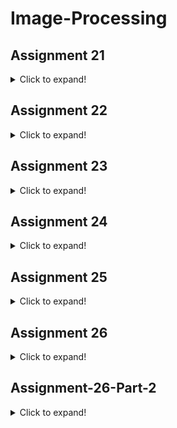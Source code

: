 # Image-Processing
## Assignment 21
<details>
  <summary>Click to expand!</summary>
  
  ### Start of Image Processing with OpenCv
  My first experience with OpenCV\
  For each file information, Open the file
</details>

## Assignment 22
<details>
  <summary>Click to expand!</summary>
  
  ### 1- Secret message
  Discover the image secret message a and b
  #### Output
  ![result](https://user-images.githubusercontent.com/88179607/140609618-400c3db8-cd2e-4b49-9036-4c708cc826b0.jpg)
  ### 2- Black hole without noise
  Delete noises from black hole photo
  #### Output
  ![result](https://user-images.githubusercontent.com/88179607/140609713-cbbe5ebf-b642-4832-901b-665dbed82de6.jpg)
  ### 3- Difference between boards
  Difference between main board and test board
  #### Output
  ![result](https://user-images.githubusercontent.com/88179607/140609788-0a5f0cf0-45bf-4aa6-aa41-43a7694e7686.jpg)
  ![better result](https://user-images.githubusercontent.com/88179607/140609791-999b7fc4-d94e-44ab-963a-6e27b12d1ec9.jpg)
  ### 4- Highway
  Clear the cars from highway
  #### Output
  ![result](https://user-images.githubusercontent.com/88179607/140609816-f31890a2-f0a3-4bbc-a528-a2d920048bc5.jpg)
  ### 5- Two face integration
  Two face integration
  #### Output
  ![result](https://user-images.githubusercontent.com/88179607/140609844-2f623651-af12-4339-b010-58156aa1c0b0.jpg)
  ### 6- Photo to Painting
  Convert photo to Painting
  #### Input
  ![Mona_Lisa](https://user-images.githubusercontent.com/88179607/140609898-4bdc73f9-f720-4f7e-8baf-a4b9ca31a001.jpg)
  #### Output
  ![result](https://user-images.githubusercontent.com/88179607/140609904-7ab5d350-6fe4-4a28-802c-21b7960d7151.jpg)
  ### 7- Add noise to photo
  Add noise to a photo
  #### Input
  ![chess pieces](https://user-images.githubusercontent.com/88179607/140609933-8ab08000-e22c-47a6-b160-e3c89682504e.jpg)
  #### Output
  ![result](https://user-images.githubusercontent.com/88179607/140609938-9cef5fd3-66d1-4f45-9842-6e90ae4c722d.jpg)
</details>

## Assignment 23
<details>
  <summary>Click to expand!</summary>
  
  ### Image processing using OpenCv
  Write a program that opens the webcam, and the user selects one of the following on the video:\
  ✅ If the user presses the 1 key: Place a non-square sticker on the face\
  ✅ If the user presses the 2 key: Place the sticker on the eyes and lips\
  ✅ If the user presses the 3 key: Checkmate the face\
  ✅ If the user presses the 4 key: a pleasant fantasy effect\
  ✅ if the user presses esc key, exit the program
  #### Screen Shots
  ![Screenshot (26)](https://user-images.githubusercontent.com/88179607/141647606-c8c72bea-9459-41a8-9f60-d31b064fc7fb.png)
  ![Screenshot (42)](https://user-images.githubusercontent.com/88179607/141647938-bb550280-b690-4d77-94c9-d36ef3fbd42d.png)
  ![Screenshot (27)](https://user-images.githubusercontent.com/88179607/141647611-0ab1d87b-16dd-4ca2-a27d-6410d016e3f1.png)
  ![Screenshot (30)](https://user-images.githubusercontent.com/88179607/141647615-d1ce8e4f-9ca4-4868-ae87-e0b03b9770fd.png)
</details>

## Assignment 24
<details>
  <summary>Click to expand!</summary>
  
  ### video writer
  Save and record webcam camera
  ### zoom effect
  Applies zoom effect to eyes and lips and also save the webcam video
  #### Screen Shots
  ![Screenshot (88)](https://user-images.githubusercontent.com/88179607/143255832-256e80c3-dc70-4133-83d9-232df89a12d7.png)
</details>
  
## Assignment 25
<details>
  <summary>Click to expand!</summary>
  
  ### 1- blur background
  blur a background of a flower using convolution technique.
  #### Input
  ![flower_input](https://user-images.githubusercontent.com/88179607/143681192-bfa6e80c-ca6c-4915-b3a2-96c4f25c790b.jpg)
  #### Output
  ![result](https://user-images.githubusercontent.com/88179607/143681202-14fa0223-c269-43e4-badd-0d8d010b76a6.jpg)
  ### 2- edge finding by Convolution
  #### Input
  ![lion](https://user-images.githubusercontent.com/88179607/143681249-09bca8db-25b3-4e3a-a3fc-286f6ebd616d.png)
  #### Output
  ![result](https://user-images.githubusercontent.com/88179607/143681257-11a1a343-b14f-47bd-916d-9a3d6bc2587f.jpg)
  ### 3- horizontal and vertical edge detector by convolution techniqu
  #### Output 
  ![result 1](https://user-images.githubusercontent.com/88179607/143681394-7c5255d7-1564-407d-bcbf-3a051f6c348d.jpg)
  ![result 2](https://user-images.githubusercontent.com/88179607/143681395-fa504065-df19-4a6c-a647-66dea4380af8.jpg)
  ### 4- Convolution Filters
  Add some Convolution with different kernel size.
  #### Input 
  ![Rick](https://user-images.githubusercontent.com/88179607/143681427-4ca04ce9-44ee-4fd1-b829-f94f85cb0a9e.jpg)
  #### Output
  ![result 1](https://user-images.githubusercontent.com/88179607/143681438-834853b4-1d93-463f-9e8c-2afe6da8dfb9.jpg)
  ![result 2](https://user-images.githubusercontent.com/88179607/143681440-8d2a7999-095c-45aa-ba75-ee56261acb92.jpg)
  ![result 3](https://user-images.githubusercontent.com/88179607/143681443-090ff422-bb42-4c7d-b088-588cfb1922db.jpg)
  ![result 4](https://user-images.githubusercontent.com/88179607/143681446-7304529c-4a16-4433-ab91-551857d3a21e.jpg)
  ![result](https://user-images.githubusercontent.com/88179607/143681447-0b3e8557-7219-43fe-a460-4f5d11f4d919.jpg)
  ### 5- 3ShadesOfGray
  detect black-gray-white color of a gray frame
</details>

## Assignment 26
<details>
  <summary>Click to expand!</summary>
  
  ### 1- A23 + Add blur face
  https://user-images.githubusercontent.com/88179607/144708400-ad72f8bb-2fc2-4042-ab54-eab7024e12e2.mp4
  ### 2- A25 + Increase colors contrast
  detect black-gray-white color of a gray frame with contrast improve of frame
  ### 3- Increase contrast methods
  #### input
  ![low contrast img](https://user-images.githubusercontent.com/88179607/144708811-c5c4be65-7fe2-49bc-9cf2-0a8e52fd2c3a.png)
  #### output
  ##### 1 equalizeHist
  ![result1](https://user-images.githubusercontent.com/88179607/144708825-ee8b49a4-4d2e-4b68-b16c-abb784cbf320.jpg)
  ##### 2 Contrast Limited Adaptive Histogram Equalization (CLAHE)
  ![result2](https://user-images.githubusercontent.com/88179607/144708828-9c9ce237-4fd2-4234-ad75-26524cddb063.jpg)
  ##### 3 convertScaleAbs
  ![result3](https://user-images.githubusercontent.com/88179607/144708830-aceb262c-7181-4343-bda5-283c2fb22b5d.jpg)
  ### 4- Sudoku filled square detection
  This program take a Sudoku and will crop and save the filled squares of it.
  #### input
  ![sudoku](https://user-images.githubusercontent.com/88179607/144709231-d6a1f70a-06a4-45c0-aab4-43091a8b1a10.jpg)
  #### output
  ![Screenshot (95)](https://user-images.githubusercontent.com/88179607/144709257-c100d5fc-0a8c-46ea-91d3-1138d4a08344.png)
</details>

## Assignment-26-Part-2
<details>
  <summary>Click to expand!</summary>
  
  ### 1- Split numbers
  In the mnist.png image, crop the images of the numbers and put the images of each number in a separate folder.
  #### Input
  ![mnist](https://user-images.githubusercontent.com/88179607/145202936-812bf014-1e07-4dd7-9ec6-15b752f4ff40.png)
  #### Output
  ![Screenshot (107)](https://user-images.githubusercontent.com/88179607/145203433-a0c317f3-4775-406f-b48e-c694e8ce3b7d.png)
  ![Screenshot (109)](https://user-images.githubusercontent.com/88179607/145203438-04cdf7e3-9e62-47ee-a2a8-456366a3b775.png)
  .\
  .\
  .\
  ![Screenshot (106)](https://user-images.githubusercontent.com/88179607/145203440-91610ca9-1e71-4191-aa22-5ddf370b7396.png)
  ### 2- Snow effect
  Design a snowfall effect. Your input should be a simple image and your output should be a gif file.
  #### Input
  ![snow village](https://user-images.githubusercontent.com/88179607/145203620-068f1aaf-0e4e-4eac-9302-7265e4659257.jpg)
  #### Output
  https://user-images.githubusercontent.com/88179607/145203636-33de806f-f198-4b8a-a68a-25213fc55420.mp4
  ### 3- Rotate image
  Find the face using the mtcnn library. Then, by finding the location of the eyes and calculating the angle of the eyes with the horizontal line, find the amount of rotation of the face and rotate the image so that the eyes are in the same direction.
  #### Input
  ![mr bean](https://user-images.githubusercontent.com/88179607/145203882-81700a55-5115-4c4e-b4b6-74d3177ee4b3.jpg)
  #### Output
  ##### noise image
  ![result with noise](https://user-images.githubusercontent.com/88179607/145203922-3ce8aa7b-1ba9-4d37-b097-c02f2e8b618d.jpg)
  ##### remove noise
  ![result without noise](https://user-images.githubusercontent.com/88179607/145203944-e4bb28c7-3653-455d-bed1-228adb537e48.jpg)
  ##### final result
  ![final result](https://user-images.githubusercontent.com/88179607/145203981-d63ae029-fdad-41ba-a19a-7fc5ac0dca75.jpg)
</details>



  
